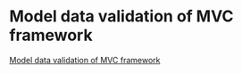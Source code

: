 # Model data validation of MVC framework
[Model data validation of MVC framework](https://aiwithcloud.com/2022/09/19/model_data_validation_of_mvc_framework/)